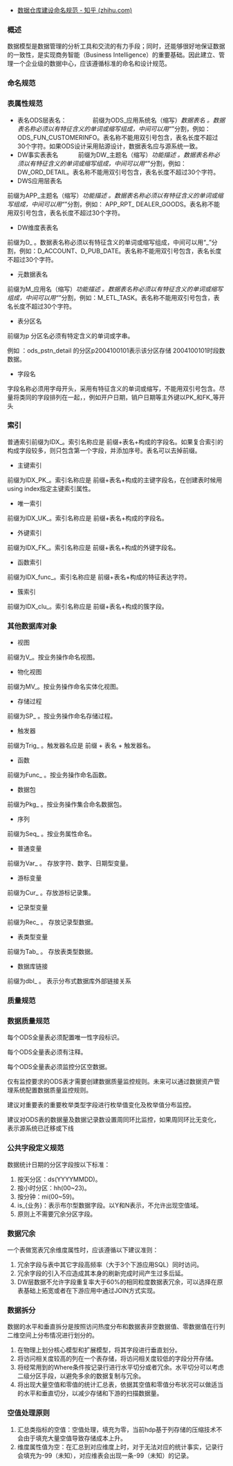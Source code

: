- [数据仓库建设命名规范 - 知乎 (zhihu.com)](https://zhuanlan.zhihu.com/p/385617423)

### 概述

数据模型是数据管理的分析工具和交流的有力手段；同时，还能够很好地保证数据的一致性，是实现商务智能（Business Intelligence）的重要基础。因此建立、管理一个企业级的数据中心，应该遵循标准的命名和设计规范。

### 命名规范

### 表属性规范

- 表名ODS层表名：　　
  　　前缀为ODS_应用系统名（缩写）_数据表名 。数据表名称必须以有特征含义的单词或缩写组成，中间可以用“_”分割，例如：ODS_FUN_CUSTOMERINFO。表名称不能用双引号包含，表名长度不超过30个字符。如果ODS设计采用贴源设计，数据表名应与源系统一致。
- DW事实表表名　
  　　前缀为DW_主题名（缩写）_功能描述 。数据表名称必须以有特征含义的单词或缩写组成，中间可以用“_”分割，例如：DW_ORD_DETAIL。表名称不能用双引号包含，表名长度不超过30个字符。
- DWS应用层表名

前缀为APP_主题名（缩写）_功能描述 。数据表名称必须以有特征含义的单词或缩写组成，中间可以用“_”分割，例如： APP_RPT_ DEALER_GOODS。表名称不能用双引号包含，表名长度不超过30个字符。

- DW维度表表名

前缀为D_ 。数据表名称必须以有特征含义的单词或缩写组成，中间可以用“_”分割，例如：D_ACCOUNT、D_PUB_DATE。表名称不能用双引号包含，表名长度不超过30个字符。

- 元数据表名

前缀为M_应用名（缩写）_功能描述 。数据表名称必须以有特征含义的单词或缩写组成，中间可以用“_”分割，例如：M_ETL_TASK。表名称不能用双引号包含，表名长度不超过30个字符。

- 表分区名　

前缀为p 分区名必须有特定含义的单词或字串。

例如 ：ods_pstn_detail 的分区p2004100101表示该分区存储 2004100101时段数数据。

- 字段名

字段名称必须用字母开头，采用有特征含义的单词或缩写，不能用双引号包含。尽量将类同的字段排列在一起，，例如开户日期，销户日期等主外键以PK_和FK_等开头

### 索引

普通索引前缀为IDX_。索引名称应是 前缀+表名+构成的字段名。如果复合索引的构成字段较多，则只包含第一个字段，并添加序号。表名可以去掉前缀。

- 主键索引

前缀为IDX_PK_。索引名称应是 前缀+表名+构成的主键字段名，在创建表时候用using index指定主键索引属性。

- 唯一索引

前缀为IDX_UK_。索引名称应是 前缀+表名+构成的字段名。

- 外键索引

前缀为IDX_FK_。索引名称应是 前缀+表名+构成的外键字段名。

- 函数索引

前缀为IDX_func_。索引名称应是 前缀+表名+构成的特征表达字符。

- 簇索引

前缀为IDX_clu_。索引名称应是 前缀+表名+构成的簇字段。

### 其他数据库对象

- 视图

前缀为V_。按业务操作命名视图。

- 物化视图

前缀为MV_。按业务操作命名实体化视图。

- 存储过程

前缀为SP_ 。按业务操作命名存储过程。

- 触发器

前缀为Trig_ 。触发器名应是 前缀 + 表名 + 触发器名。

- 函数

前缀为Func_ 。按业务操作命名函数。

- 数据包

前缀为Pkg_ 。按业务操作集合命名数据包。

- 序列

前缀为Seq_ 。按业务属性命名。

- 普通变量

前缀为Var_ 。 存放字符、数字、日期型变量。

- 游标变量

前缀为Cur_ 。存放游标记录集。

- 记录型变量

前缀为Rec_ 。 存放记录型数据。

- 表类型变量

前缀为Tab_ 。 存放表类型数据。

- 数据库链接

前缀为dbl_ 。 表示分布式数据库外部链接关系

### 质量规范

### 数据质量规范

每个ODS全量表必须配置唯一性字段标识。

每个ODS全量表必须有注释。

每个ODS全量表必须监控分区空数据。

仅有监控要求的ODS表才需要创建数据质量监控规则。未来可以通过数据资产管理系统配置数据质量监控规则。

建议对重要表的重要枚举类型字段进行枚举值变化及枚举值分布监控。

建议对ODS表的数据量及数据记录数设置周同环比监控，如果周同环比无变化，表示源系统已迁移或下线

### 公共字段定义规范

数据统计日期的分区字段按以下标准：

1. 按天分区：ds(YYYYMMDD)。
2. 按小时分区：hh(00~23)。
3. 按分钟：mi(00~59)。
4. is_{业务}：表示布尔型数据字段。以Y和N表示，不允许出现空值域。
5. 原则上不需要冗余分区字段。

### 数据冗余

一个表做宽表冗余维度属性时，应该遵循以下建议准则：

1. 冗余字段与表中其它字段高频率（大于3个下游应用SQL）同时访问。
2. 冗余字段的引入不应造成其本身的刷新完成时间产生过多后延。
3. DW层数据不允许字段重复率大于60%的相同粒度数据表冗余，可以选择在原表基础上拓宽或者在下游应用中通过JOIN方式实现。

### 数据拆分

数据的水平和垂直拆分是按照访问热度分布和数据表非空数据值、零数据值在行列二维空间上分布情况进行划分的。

1. 在物理上划分核心模型和扩展模型，将其字段进行垂直划分。
2. 将访问相关度较高的列在一个表存储，将访问相关度较低的字段分开存储。
3. 将经常用到的Where条件按记录行进行水平切分或者冗余。水平切分可以考虑二级分区手段，以避免多余的数据复制与冗余。
4. 将出现大量空值和零值的统计汇总表，依据其空值和零值分布状况可以做适当的水平和垂直切分，以减少存储和下游的扫描数据量。

### 空值处理原则

1. 汇总类指标的空值：空值处理，填充为零，当前hdp基于列存储的压缩技术不会由于填充大量空值导致存储成本上升。
2. 维度属性值为空：在汇总到对应维度上时，对于无法对应的统计事实，记录行会填充为-99（未知），对应维表会出现一条-99（未知）的记录。